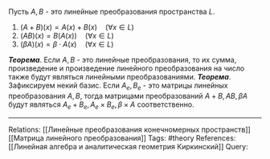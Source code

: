 Пусть $A, B$ - это линейные преобразования пространства $L$. 
1. $(A+B)(x)=A(x)+B(x) \quad (\forall x \in L)$
2. $(AB)(x)=B(A(x)) \quad (\forall x \in L)$
3. $(\beta A)(x)=\beta \cdot A(x) \quad (\forall x \in L)$

***Теорема***. Если $A,B$ - это линейные преобразования, то их сумма, произведение и произведение линейного преобразования на число также будут являться линейными преобразованиями. 
***Теорема***. Зафиксируем некий базис. Если $A_e,B_e$ - это матрицы линейных преобразования $A,B$, тогда матрицами преобразований $A+B, AB, \beta A$ будут являться $A_e + B_e, A_e \times B_e, \beta \times A$ соответственно. 

___
Relations: [[Линейные преобразования конечномерных пространств]] [[Матрица линейного преобразования]] 
Tags: #theory 
References: [[Линейная алгебра и аналитическая геометрия Киркинский]] 
Query: 